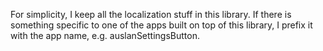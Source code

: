 For simplicity, I keep all the localization stuff in this library. If there is something specific to one of the apps built on top of this library, I prefix it with the app name, e.g. auslanSettingsButton.
